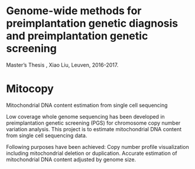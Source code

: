 # Genome-wide methods for preimplantation genetic diagnosis and preimplantation genetic screening

Master’s Thesis , Xiao Liu, Leuven, 2016-2017.



# Mitocopy
Mitochondrial DNA content estimation from single cell sequencing

Low coverage whole genome sequencing has been developed in preimplantation genetic screening (PGS) for chromosome copy number variation analysis. This project is to estimate mitochondrial DNA content from single cell sequencing data.

Following purposes have been achieved:
Copy number profile visualization including mitochondrial deletion or duplication.
Accurate estimation of mitochondrial DNA content adjusted by genome size.
